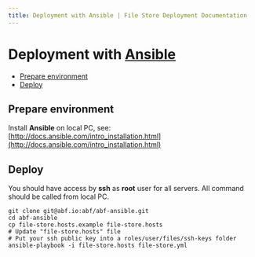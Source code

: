 ```yaml
---
title: Deployment with Ansible | File Store Deployment Documentation
---
```


# Deployment with [Ansible](http://www.ansible.com)

* [Prepare environment](#prepare-environment)
* [Deploy](#deploy)

## Prepare environment

Install __Ansible__ on local PC, see: [http://docs.ansible.com/intro_installation.html](http://docs.ansible.com/intro_installation.html)

## Deploy

You should have access by **ssh** as **root** user for all servers.
All command should be called from local PC.

    git clone git@abf.io:abf/abf-ansible.git
    cd abf-ansible
    cp file-store.hosts.example file-store.hosts
    # Update "file-store.hosts" file
    # Put your ssh public key into a roles/user/files/ssh-keys folder
    ansible-playbook -i file-store.hosts file-store.yml
